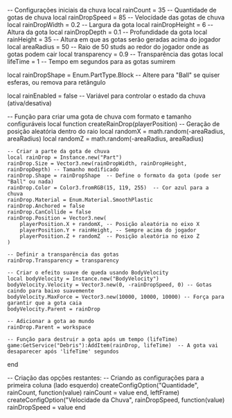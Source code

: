 -- Configurações iniciais da chuva
local rainCount = 35 -- Quantidade de gotas de chuva
local rainDropSpeed = 85 -- Velocidade das gotas de chuva
local rainDropWidth = 0.2 -- Largura da gota
local rainDropHeight = 6 -- Altura da gota
local rainDropDepth = 0.1 -- Profundidade da gota
local rainHeight = 35 -- Altura em que as gotas serão geradas acima do jogador
local areaRadius = 50 -- Raio de 50 studs ao redor do jogador onde as gotas podem cair
local transparency = 0.9 -- Transparência das gotas
local lifeTime = 1 -- Tempo em segundos para as gotas sumirem

local rainDropShape = Enum.PartType.Block -- Altere para "Ball" se quiser esferas, ou remova para retângulo

local rainEnabled = false -- Variável para controlar o estado da chuva (ativa/desativa)

-- Função para criar uma gota de chuva com formato e tamanho configuráveis
local function createRainDrop(playerPosition)
	-- Geração de posição aleatória dentro do raio
	local randomX = math.random(-areaRadius, areaRadius)
	local randomZ = math.random(-areaRadius, areaRadius)

	-- Criar a parte da gota de chuva
	local rainDrop = Instance.new("Part")
	rainDrop.Size = Vector3.new(rainDropWidth, rainDropHeight, rainDropDepth) -- Tamanho modificado
	rainDrop.Shape = rainDropShape  -- Define o formato da gota (pode ser "Ball" ou nada)
	rainDrop.Color = Color3.fromRGB(15, 119, 255)  -- Cor azul para a chuva
	rainDrop.Material = Enum.Material.SmoothPlastic
	rainDrop.Anchored = false
	rainDrop.CanCollide = false
	rainDrop.Position = Vector3.new(
		playerPosition.X + randomX, -- Posição aleatória no eixo X
		playerPosition.Y + rainHeight, -- Sempre acima do jogador
		playerPosition.Z + randomZ  -- Posição aleatória no eixo Z
	)

	-- Definir a transparência das gotas
	rainDrop.Transparency = transparency

	-- Criar o efeito suave de queda usando BodyVelocity
	local bodyVelocity = Instance.new("BodyVelocity")
	bodyVelocity.Velocity = Vector3.new(0, -rainDropSpeed, 0) -- Gotas caindo para baixo suavemente
	bodyVelocity.MaxForce = Vector3.new(10000, 10000, 10000) -- Força para garantir que a gota caia
	bodyVelocity.Parent = rainDrop

	-- Adicionar a gota ao mundo
	rainDrop.Parent = workspace

	-- Função para destruir a gota após um tempo (lifeTime)
	game:GetService("Debris"):AddItem(rainDrop, lifeTime)  -- A gota vai desaparecer após 'lifeTime' segundos
end

-- Criação das opções restantes:
-- Criando as configurações para a primeira coluna (lado esquerdo)
createConfigOption("Quantidade", rainCount, function(value) rainCount = value end, leftFrame)
createConfigOption("Velocidade da Chuva", rainDropSpeed, function(value) rainDropSpeed = value end
